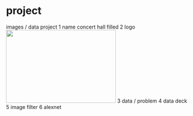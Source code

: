 # project
images / data project 
1 name concert hall filled
2 logo <img src = "https://ideogram.ai/api/images/direct/zmVyDBMARvKwHXaWyLbQpQ.jpg" width="300" height="200"  >
3 data / problem
4 data deck 
5 image filter
6 alexnet

